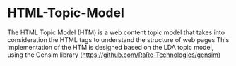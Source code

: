 # HTML-Topic-Model
The HTML Topic Model (HTM) is a web content topic model that takes into consideration the HTML tags to understand the structure of web pages 
This implementation of the HTM is designed based on the LDA topic model, using the Gensim library (https://github.com/RaRe-Technologies/gensim)
